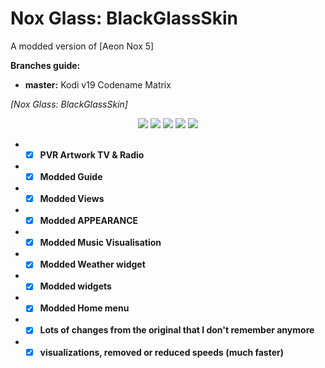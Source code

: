 # Nox Glass: BlackGlassSkin
A modded version of [Aeon Nox 5]

**Branches guide:**
 - **master:** Kodi v19 Codename Matrix
 

*[Nox Glass: BlackGlassSkin]*


<p align="center">
<img src="https://i.ibb.co/wQ6LJy7/skin-nox-glass.png">
 
<img src="https://i.ibb.co/0c36XK7/screenshot00024.png">
<img src="https://i.ibb.co/R95Pg97/screenshot00025.png">

<img src="https://i.ibb.co/nRtmJM5/screenshot00026.png">
<img src="https://i.ibb.co/Dr2Nngg/screenshot00027.png">
</p>



* - [x] __PVR Artwork TV & Radio__
* - [x] __Modded Guide__
* - [x] __Modded Views__
* - [x] __Modded APPEARANCE__
* - [x] __Modded Music Visualisation__
* - [x] __Modded Weather widget__
* - [x] __Modded widgets__
* - [x] __Modded Home menu__
* - [x] __Lots of changes from the original that I don't remember anymore__
* - [x] __visualizations, removed or reduced speeds (much faster)__
